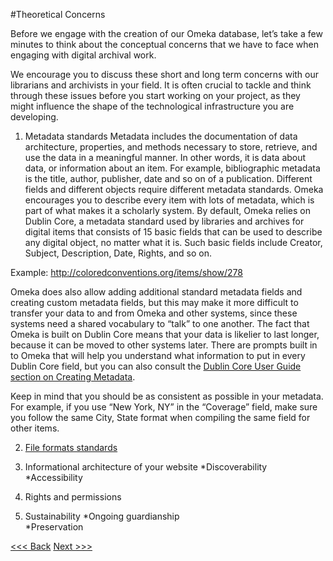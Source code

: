 #Theoretical Concerns

Before we engage with the creation of our Omeka database, let’s take a few minutes to think about the conceptual concerns that we have to face when engaging with digital archival work. 

We encourage you to discuss these short and long term concerns with our librarians and archivists in your field. It is often crucial to tackle and think through these issues before you start working on your project, as they might influence the shape of the technological infrastructure you are developing. 

1. Metadata standards
Metadata includes the documentation of data architecture, properties, and methods necessary to store, retrieve, and use the data in a meaningful manner. In other words, it is data about data, or information about an item. For example, bibliographic metadata is the title, author, publisher, date and so on of a publication. Different fields and different objects require different metadata  standards. Omeka encourages you to describe every item with lots of metadata, which is part of what makes it a scholarly system. By default, Omeka relies on Dublin Core, a metadata standard used by libraries and archives for digital items that consists of 15 basic fields that can be used to describe any digital object, no matter what it is. Such basic fields include Creator, Subject, Description, Date, Rights, and so on. 

Example: http://coloredconventions.org/items/show/278 

Omeka does also allow adding additional standard metadata fields and creating custom metadata fields, but this may make it more difficult to transfer your data to and from Omeka and other systems, since these systems need a shared vocabulary to “talk” to one another. The fact that Omeka is built on Dublin Core means that your data is likelier to last longer, because it can be moved to other systems later. There are prompts built in to Omeka that will help you understand what information to put in every Dublin Core field, but you can also consult the [Dublin Core User Guide section on Creating Metadata](https://github.com/dcmi/repository/blob/master/mediawiki_wiki/User_Guide.md).

Keep in mind that you should be as consistent as possible in your metadata. For example, if you use “New York, NY” in the “Coverage” field, make sure you follow the same City, State format when compiling the same field for other items. 

2. [File formats standards](http://www.loc.gov/preservation/resources/rfs/TOC.html)

3. Informational architecture of your website 
*Discoverability 
*Accessibility
4. Rights and permissions
5. Sustainability
*Ongoing guardianship  
*Preservation 


[<<< Back](intro.md) [Next >>>](omekainstall.md) 

